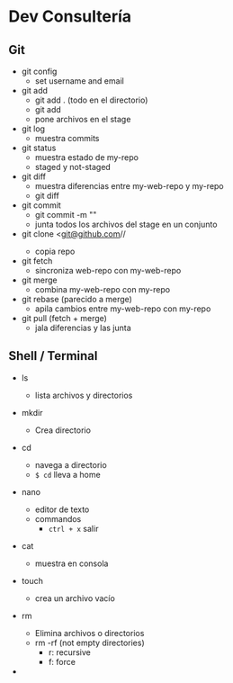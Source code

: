 # Dev Consultería

## Git

  - git config
    - set username and email
  - git add
    - git add . (todo en el directorio)
    - git add <file-name>
    - pone archivos en el stage
  - git log
    - muestra commits
  - git status
    - muestra estado de my-repo
    - staged y not-staged
  - git diff
    - muestra diferencias entre my-web-repo y my-repo
    - git diff <file-name>
  - git commit
    - git commit -m "<message>"
    - junta todos los archivos del stage en un conjunto
  - git clone <git@github.com/<user>/<repo>
    - copia repo
  - git fetch
    - sincroniza web-repo con my-web-repo
  - git merge
    - combina my-web-repo con my-repo
  - git rebase (parecido a merge)
    - apila cambios entre my-web-repo con my-repo
  - git pull (fetch + merge)
    - jala diferencias y las junta

## Shell / Terminal

  - ls
    - lista archivos y directorios
  - mkdir
    - Crea directorio
  - cd <directory>
    - navega a directorio
    - `$ cd` lleva a home
  - nano
    - editor de texto
    - commandos
      - `ctrl + x` salir
  - cat <file>
    - muestra en consola
  - touch
    - crea un archivo vacío
  - rm <file or directory>
    - Elimina archivos o directorios
    - rm -rf (not empty directories)
      - r: recursive
      - f: force

  -

##
